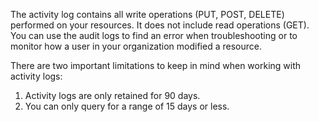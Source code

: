 The activity log contains all write operations (PUT, POST, DELETE) performed on your resources. It does not include read operations (GET). You can use the audit logs to find an error when troubleshooting or to monitor how a user in your organization modified a resource.

There are two important limitations to keep in mind when working with activity logs:

1. Activity logs are only retained for 90 days.
2. You can only query for a range of 15 days or less.
